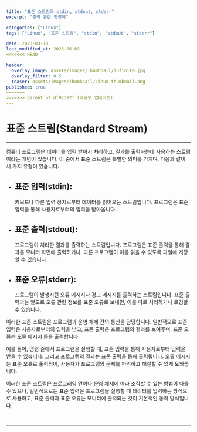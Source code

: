 ```yaml
---
title: "표준 스트림과 stdin, stdout, stderr"
excerpt: "출력 관련 명령어"

categories: ["Linux"]
tags: ["Linux", "표준 스트림", "stdin", "stdout", "stderr"]

date: 2023-03-10
last_modified_at: 2023-06-09
<<<<<<< HEAD

header:
  overlay_image: assets/images/Thumbnail/infinite.jpg
  overlay_filter: 0.5 
  teaser: assets/images/Thumbnail/Linux-thumbnail.png
published: true
=======
>>>>>>> parent of df92387f (대규모 업데이트)
---
```


# 표준 스트림(Standard Stream)

---

컴퓨터 프로그램은 데이터를 입력 받아서 처리하고, 결과를 출력하는데 사용하는 스트림이라는 개념이 있습니다. 이 중에서 표준 스트림은 특별한 의미를 가지며, 다음과 같이 세 가지 유형이 있습니다:

- ## 표준 입력(stdin): 

   키보드나 다른 입력 장치로부터 데이터를 읽어오는 스트림입니다. 프로그램은 표준 입력을 통해 사용자로부터의 입력을 받아옵니다.

- ## 표준 출력(stdout):

   프로그램이 처리한 결과를 출력하는 스트림입니다. 프로그램은 표준 출력을 통해 결과를 모니터 화면에 출력하거나, 다른 프로그램이 이를 읽을 수 있도록 파일에 저장할 수 있습니다.

- ## 표준 오류(stderr):

   프로그램이 발생시킨 오류 메시지나 경고 메시지를 출력하는 스트림입니다. 표준 출력과는 별도로 오류 관련 정보를 표준 오류로 보내면, 이를 따로 처리하거나 로깅할 수 있습니다.

이러한 표준 스트림은 프로그램과 운영 체제 간의 통신을 담당합니다. 일반적으로 표준 입력은 사용자로부터의 입력을 받고, 표준 출력은 프로그램의 결과를 보여주며, 표준 오류는 오류 메시지 등을 출력합니다.

예를 들어, 명령 줄에서 프로그램을 실행할 때, 표준 입력을 통해 사용자로부터 입력을 받을 수 있습니다. 그리고 프로그램의 결과는 표준 출력을 통해 출력됩니다. 오류 메시지는 표준 오류로 출력되어, 사용자가 프로그램의 문제를 파악하고 해결할 수 있게 도와줍니다.

이러한 표준 스트림은 프로그래밍 언어나 운영 체제에 따라 조작할 수 있는 방법이 다를 수 있으나, 일반적으로는 표준 입력은 프로그램을 실행할 때 데이터를 입력하는 방식으로 사용하고, 표준 출력과 표준 오류는 모니터에 출력되는 것이 기본적인 동작 방식입니다.

<br>

---

<br>